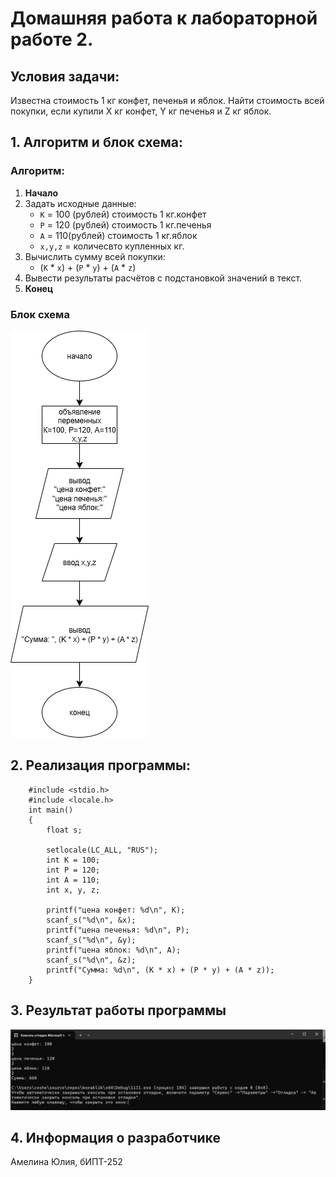 # Домашняя работа к лабораторной работе 2.
## Условия задачи:
Известна стоимость 1 кг конфет, печенья и яблок. Найти стоимость всей покупки, если купили Х кг конфет, Y кг печенья и Z кг яблок.
## 1. Алгоритм и блок схема:
### Алгоритм:
1. **Начало**
2. Задать исходные данные:
   - `К` = 100 (рублей) стоимость 1 кг.конфет
   - `Р` = 120 (рублей) стоимость 1 кг.печенья
   - `А` = 110(рублей) стоимость 1 кг.яблок
   - `x,y,z` = количесвто купленных кг.
3. Вычислить сумму всей покупки:
   - (`K` * `x`) + (`P` * `y`) + (`A` * `z`)
4. Вывести результаты расчётов с подстановкой значений в текст.
5. **Конец**

### Блок схема
![Блок схема алгоритма](lab2hv.drawio.png)
## 2. Реализация программы:

		#include <stdio.h>
		#include <locale.h>
		int main()
		{
			float s;
			
			setlocale(LC_ALL, "RUS");
			int K = 100;
			int P = 120;
			int A = 110;
			int x, y, z;

			printf("цена конфет: %d\n", K);
			scanf_s("%d\n", &x);
			printf("цена печенья: %d\n", P);
			scanf_s("%d\n", &y);
			printf("цена яблок: %d\n", A);
			scanf_s("%d\n", &z);
			printf("Сумма: %d\n", (K * x) + (P * y) + (A * z));
		}
## 3. Результат работы программы
![Результат работы программы](image.png)
## 4. Информация о разработчике
Амелина Юлия, бИПТ-252

